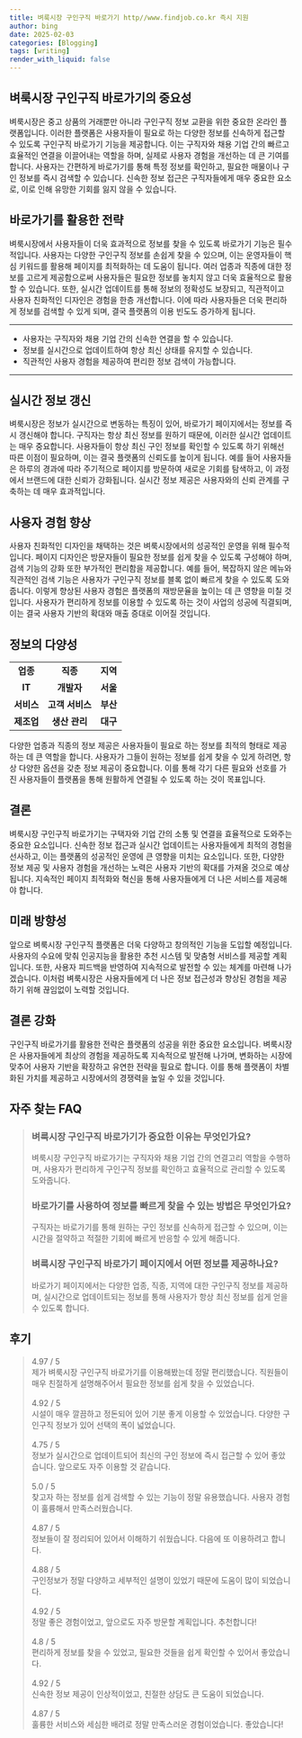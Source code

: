 ```yaml
---
title: 벼룩시장 구인구직 바로가기 http//www.findjob.co.kr 즉시 지원
author: bing
date: 2025-02-03
categories: [Blogging]
tags: [writing]
render_with_liquid: false
---
```



<h2 id='벼룩시장 구인구직 바로가기의 중요성'>벼룩시장 구인구직 바로가기의 중요성</h2>

<p>벼룩시장은 중고 상품의 거래뿐만 아니라 구인구직 정보 교환을 위한 중요한 온라인 플랫폼입니다. 이러한 플랫폼은 사용자들이 필요로 하는 다양한 정보를 신속하게 접근할 수 있도록 구인구직 바로가기 기능을 제공합니다. 이는 구직자와 채용 기업 간의 빠르고 효율적인 연결을 이끌어내는 역할을 하며, 실제로 사용자 경험을 개선하는 데 큰 기여를 합니다. 사용자는 간편하게 바로가기를 통해 특정 정보를 확인하고, 필요한 매물이나 구인 정보를 즉시 검색할 수 있습니다. 신속한 정보 접근은 구직자들에게 매우 중요한 요소로, 이로 인해 유망한 기회를 잃지 않을 수 있습니다.</p>

<h2 id='바로가기를 활용한 전략'>바로가기를 활용한 전략</h2>

<p>벼룩시장에서 사용자들이 더욱 효과적으로 정보를 찾을 수 있도록 바로가기 기능은 필수적입니다. 사용자는 다양한 구인구직 정보를 손쉽게 찾을 수 있으며, 이는 운영자들이 핵심 키워드를 활용해 페이지를 최적화하는 데 도움이 됩니다. 여러 업종과 직종에 대한 정보를 고르게 제공함으로써 사용자들은 필요한 정보를 놓치지 않고 더욱 효율적으로 활용할 수 있습니다. 또한, 실시간 업데이트를 통해 정보의 정확성도 보장되고, 직관적이고 사용자 친화적인 디자인은 경험을 한층 개선합니다. 이에 따라 사용자들은 더욱 편리하게 정보를 검색할 수 있게 되며, 결국 플랫폼의 이용 빈도도 증가하게 됩니다.</p>

<hr />

<ul>
    <li>사용자는 구직자와 채용 기업 간의 신속한 연결을 할 수 있습니다.</li>
    <li>정보를 실시간으로 업데이트하여 항상 최신 상태를 유지할 수 있습니다.</li>
    <li>직관적인 사용자 경험을 제공하여 편리한 정보 검색이 가능합니다.</li>
</ul>

<hr />

<h2 id='실시간 정보 갱신'>실시간 정보 갱신</h2>

<p>벼룩시장은 정보가 실시간으로 변동하는 특징이 있어, 바로가기 페이지에서는 정보를 즉시 갱신해야 합니다. 구직자는 항상 최신 정보를 원하기 때문에, 이러한 실시간 업데이트는 매우 중요합니다. 사용자들이 항상 최신 구인 정보를 확인할 수 있도록 하기 위해선 따른 이점이 필요하며, 이는 결국 플랫폼의 신뢰도를 높이게 됩니다. 예를 들어 사용자들은 하루의 경과에 따라 주기적으로 페이지를 방문하여 새로운 기회를 탐색하고, 이 과정에서 브랜드에 대한 신뢰가 강화됩니다. 실시간 정보 제공은 사용자와의 신뢰 관계를 구축하는 데 매우 효과적입니다.</p>

<h2 id='사용자 경험 향상'>사용자 경험 향상</h2>

<p>사용자 친화적인 디자인을 채택하는 것은 벼룩시장에서의 성공적인 운영을 위해 필수적입니다. 페이지 디자인은 방문자들이 필요한 정보를 쉽게 찾을 수 있도록 구성해야 하며, 검색 기능의 강화 또한 부가적인 편리함을 제공합니다. 예를 들어, 복잡하지 않은 메뉴와 직관적인 검색 기능은 사용자가 구인구직 정보를 블록 없이 빠르게 찾을 수 있도록 도와줍니다. 이렇게 향상된 사용자 경험은 플랫폼의 재방문율을 높이는 데 큰 영향을 미칠 것입니다. 사용자가 편리하게 정보를 이용할 수 있도록 하는 것이 사업의 성공에 직결되며, 이는 결국 사용자 기반의 확대와 매출 증대로 이어질 것입니다.</p>

<h2 id='정보의 다양성'>정보의 다양성</h2>

<table>
    <tr>
        <td style="text-align: center; height: 17px;"><b>업종</b></td>
        <td style="text-align: center; height: 17px;"><b>직종</b></td>
        <td style="text-align: center; height: 17px;"><b>지역</b></td>
    </tr>
    <tr>
        <td style="text-align: center; height: 17px;"><b>IT</b></td>
        <td style="text-align: center; height: 17px;"><b>개발자</b></td>
        <td style="text-align: center; height: 17px;"><b>서울</b></td>
    </tr>
    <tr>
        <td style="text-align: center; height: 17px;"><b>서비스</b></td>
        <td style="text-align: center; height: 17px;"><b>고객 서비스</b></td>
        <td style="text-align: center; height: 17px;"><b>부산</b></td>
    </tr>
    <tr>
        <td style="text-align: center; height: 17px;"><b>제조업</b></td>
        <td style="text-align: center; height: 17px;"><b>생산 관리</b></td>
        <td style="text-align: center; height: 17px;"><b>대구</b></td>
    </tr>
</table>

<p>다양한 업종과 직종의 정보 제공은 사용자들이 필요로 하는 정보를 최적의 형태로 제공하는 데 큰 역할을 합니다. 사용자가 그들이 원하는 정보를 쉽게 찾을 수 있게 하려면, 항상 다양한 옵션을 갖춘 정보 제공이 중요합니다. 이를 통해 각기 다른 필요와 선호를 가진 사용자들이 플랫폼을 통해 원활하게 연결될 수 있도록 하는 것이 목표입니다.</p>

<h2 id='결론'>결론</h2>

<p>벼룩시장 구인구직 바로가기는 구택자와 기업 간의 소통 및 연결을 효율적으로 도와주는 중요한 요소입니다. 신속한 정보 접근과 실시간 업데이트는 사용자들에게 최적의 경험을 선사하고, 이는 플랫폼의 성공적인 운영에 큰 영향을 미치는 요소입니다. 또한, 다양한 정보 제공 및 사용자 경험을 개선하는 노력은 사용자 기반의 확대를 가져올 것으로 예상됩니다. 지속적인 페이지 최적화와 혁신을 통해 사용자들에게 더 나은 서비스를 제공해야 합니다.</p>

<h2 id='미래 방향성'>미래 방향성</h2>

<p>앞으로 벼룩시장 구인구직 플랫폼은 더욱 다양하고 창의적인 기능을 도입할 예정입니다. 사용자의 수요에 맞춰 인공지능을 활용한 추천 시스템 및 맞춤형 서비스를 제공할 계획입니다. 또한, 사용자 피드백을 반영하여 지속적으로 발전할 수 있는 체계를 마련해 나가겠습니다. 이처럼 벼룩시장은 사용자들에게 더 나은 정보 접근성과 향상된 경험을 제공하기 위해 끊임없이 노력할 것입니다.</p>

<h2 id='결론 강화'>결론 강화</h2>

<p>구인구직 바로가기를 활용한 전략은 플랫폼의 성공을 위한 중요한 요소입니다. 벼룩시장은 사용자들에게 최상의 경험을 제공하도록 지속적으로 발전해 나가며, 변화하는 시장에 맞추어 사용자 기반을 확장하고 유연한 전략을 필요로 합니다. 이를 통해 플랫폼이 차별화된 가치를 제공하고 시장에서의 경쟁력을 높일 수 있을 것입니다.</p>


<h2 id='자주_찾는_FAQ'>자주 찾는 FAQ</h2>
<div itemscope="" itemtype="https://schema.org/FAQPage"> 
<blockquote> 
<div itemscope="" itemprop="mainEntity" itemtype="https://schema.org/Question"> 
<h3 itemprop="name">벼룩시장 구인구직 바로가기가 중요한 이유는 무엇인가요?</h3> 
<div itemscope="" itemprop="acceptedAnswer" itemtype="https://schema.org/Answer"> 
<span itemprop="text"> 
<p>벼룩시장 구인구직 바로가기는 구직자와 채용 기업 간의 연결고리 역할을 수행하며, 사용자가 편리하게 구인구직 정보를 확인하고 효율적으로 관리할 수 있도록 도와줍니다.</p> 
</span> 
</div> 
</div> 
<div itemscope="" itemprop="mainEntity" itemtype="https://schema.org/Question"> 
<h3 itemprop="name">바로가기를 사용하여 정보를 빠르게 찾을 수 있는 방법은 무엇인가요?</h3> 
<div itemscope="" itemprop="acceptedAnswer" itemtype="https://schema.org/Answer"> 
<span itemprop="text"> 
<p>구직자는 바로가기를 통해 원하는 구인 정보를 신속하게 접근할 수 있으며, 이는 시간을 절약하고 적절한 기회에 빠르게 반응할 수 있게 해줍니다.</p> 
</span> 
</div> 
</div> 
<div itemscope="" itemprop="mainEntity" itemtype="https://schema.org/Question"> 
<h3 itemprop="name">벼룩시장 구인구직 바로가기 페이지에서 어떤 정보를 제공하나요?</h3> 
<div itemscope="" itemprop="acceptedAnswer" itemtype="https://schema.org/Answer"> 
<span itemprop="text"> 
<p>바로가기 페이지에서는 다양한 업종, 직종, 지역에 대한 구인구직 정보를 제공하며, 실시간으로 업데이트되는 정보를 통해 사용자가 항상 최신 정보를 쉽게 얻을 수 있도록 합니다.</p> 
</span> 
</div> 
</div> 
</blockquote> 
</div>
<h2 id='후기'>후기</h2>
<div itemscope itemtype="https://schema.org/Product">
  <blockquote>
  <div itemprop="review" itemscope itemtype="https://schema.org/Review">
      <div itemprop="reviewRating" itemscope itemtype="https://schema.org/Rating"> <span itemprop="ratingValue">4.97</span> / <span itemprop="bestRating">5</span> </div>
      <span itemprop="reviewBody">제가 벼룩시장 구인구직 바로가기를 이용해봤는데 정말 편리했습니다. 직원들이 매우 친절하게 설명해주어서 필요한 정보를 쉽게 찾을 수 있었습니다.</span>
  </div>
  <br>
  <div itemprop="review" itemscope itemtype="https://schema.org/Review">
      <div itemprop="reviewRating" itemscope itemtype="https://schema.org/Rating"> <span itemprop="ratingValue">4.92</span> / <span itemprop="bestRating">5</span> </div>
      <span itemprop="reviewBody">시설이 매우 깔끔하고 정돈되어 있어 기분 좋게 이용할 수 있었습니다. 다양한 구인구직 정보가 있어 선택의 폭이 넓었습니다.</span>
  </div>
  <br>
  <div itemprop="review" itemscope itemtype="https://schema.org/Review">
      <div itemprop="reviewRating" itemscope itemtype="https://schema.org/Rating"> <span itemprop="ratingValue">4.75</span> / <span itemprop="bestRating">5</span> </div>
      <span itemprop="reviewBody">정보가 실시간으로 업데이트되어 최신의 구인 정보에 즉시 접근할 수 있어 좋았습니다. 앞으로도 자주 이용할 것 같습니다.</span>
  </div>
  <br>
  <div itemprop="review" itemscope itemtype="https://schema.org/Review">
      <div itemprop="reviewRating" itemscope itemtype="https://schema.org/Rating"> <span itemprop="ratingValue">5.0</span> / <span itemprop="bestRating">5</span> </div>
      <span itemprop="reviewBody">찾고자 하는 정보를 쉽게 검색할 수 있는 기능이 정말 유용했습니다. 사용자 경험이 훌륭해서 만족스러웠습니다.</span>
  </div>
  <br>
  <div itemprop="review" itemscope itemtype="https://schema.org/Review">
      <div itemprop="reviewRating" itemscope itemtype="https://schema.org/Rating"> <span itemprop="ratingValue">4.87</span> / <span itemprop="bestRating">5</span> </div>
      <span itemprop="reviewBody">정보들이 잘 정리되어 있어서 이해하기 쉬웠습니다. 다음에 또 이용하려고 합니다.</span>
  </div>
  <br>
  <div itemprop="review" itemscope itemtype="https://schema.org/Review">
      <div itemprop="reviewRating" itemscope itemtype="https://schema.org/Rating"> <span itemprop="ratingValue">4.88</span> / <span itemprop="bestRating">5</span> </div>
      <span itemprop="reviewBody">구인정보가 정말 다양하고 세부적인 설명이 있었기 때문에 도움이 많이 되었습니다.</span>
  </div>
  <br>
  <div itemprop="review" itemscope itemtype="https://schema.org/Review">
      <div itemprop="reviewRating" itemscope itemtype="https://schema.org/Rating"> <span itemprop="ratingValue">4.92</span> / <span itemprop="bestRating">5</span> </div>
      <span itemprop="reviewBody">정말 좋은 경험이었고, 앞으로도 자주 방문할 계획입니다. 추천합니다!</span>
  </div>
  <br>
  <div itemprop="review" itemscope itemtype="https://schema.org/Review">
      <div itemprop="reviewRating" itemscope itemtype="https://schema.org/Rating"> <span itemprop="ratingValue">4.8</span> / <span itemprop="bestRating">5</span> </div>
      <span itemprop="reviewBody">편리하게 정보를 찾을 수 있었고, 필요한 것들을 쉽게 확인할 수 있어서 좋았습니다.</span>
  </div>
  <br>
  <div itemprop="review" itemscope itemtype="https://schema.org/Review">
      <div itemprop="reviewRating" itemscope itemtype="https://schema.org/Rating"> <span itemprop="ratingValue">4.92</span> / <span itemprop="bestRating">5</span> </div>
      <span itemprop="reviewBody">신속한 정보 제공이 인상적이었고, 친절한 상담도 큰 도움이 되었습니다.</span>
  </div>
  <br>
  <div itemprop="review" itemscope itemtype="https://schema.org/Review">
      <div itemprop="reviewRating" itemscope itemtype="https://schema.org/Rating"> <span itemprop="ratingValue">4.87</span> / <span itemprop="bestRating">5</span> </div>
      <span itemprop="reviewBody">훌륭한 서비스와 세심한 배려로 정말 만족스러운 경험이었습니다. 좋았습니다!</span>
  </div>
  </blockquote>
</div>
